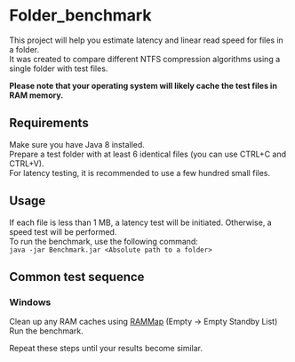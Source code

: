 # Folder_benchmark

This project will help you estimate latency and linear read speed for files in a folder.  
It was created to compare different NTFS compression algorithms using a single folder with test files.

**Please note that your operating system will likely cache the test files in RAM memory.**

## Requirements
Make sure you have Java 8 installed.  
Prepare a test folder with at least 6 identical files (you can use CTRL+C and CTRL+V).  
For latency testing, it is recommended to use a few hundred small files.  

## Usage
If each file is less than 1 MB, a latency test will be initiated. Otherwise, a speed test will be performed.  
To run the benchmark, use the following command:  
`java -jar Benchmark.jar <Absolute path to a folder>`

## Common test sequence
### Windows
Clean up any RAM caches using [RAMMap](https://learn.microsoft.com/en-us/sysinternals/downloads/rammap) (Empty -> Empty Standby List)  
Run the benchmark.  

Repeat these steps until your results become similar.
